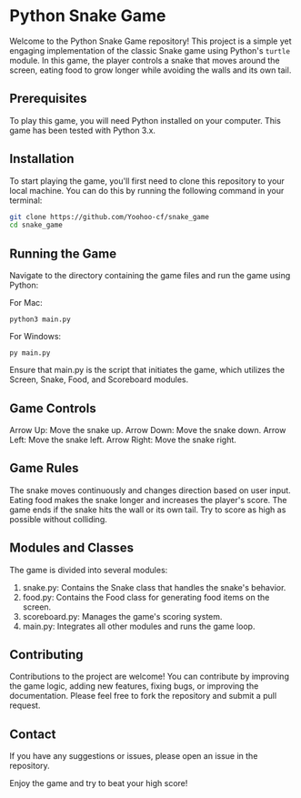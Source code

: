 # Python Snake Game

Welcome to the Python Snake Game repository! This project is a simple yet engaging implementation of the classic Snake game using Python's `turtle` module. In this game, the player controls a snake that moves around the screen, eating food to grow longer while avoiding the walls and its own tail.

## Prerequisites

To play this game, you will need Python installed on your computer. This game has been tested with Python 3.x. 

## Installation

To start playing the game, you'll first need to clone this repository to your local machine. You can do this by running the following command in your terminal:

```bash
git clone https://github.com/Yoohoo-cf/snake_game
cd snake_game
```

## Running the Game
Navigate to the directory containing the game files and run the game using Python:

For Mac:

```
python3 main.py
```
For Windows:
```
py main.py
```

Ensure that main.py is the script that initiates the game, which utilizes the Screen, Snake, Food, and Scoreboard modules.

## Game Controls
Arrow Up: Move the snake up.
Arrow Down: Move the snake down.
Arrow Left: Move the snake left.
Arrow Right: Move the snake right.

## Game Rules
The snake moves continuously and changes direction based on user input.
Eating food makes the snake longer and increases the player's score.
The game ends if the snake hits the wall or its own tail.
Try to score as high as possible without colliding.

## Modules and Classes
The game is divided into several modules:

1. snake.py: Contains the Snake class that handles the snake's behavior.
2. food.py: Contains the Food class for generating food items on the screen.
3. scoreboard.py: Manages the game's scoring system.
4. main.py: Integrates all other modules and runs the game loop.

## Contributing
Contributions to the project are welcome! You can contribute by improving the game logic, adding new features, fixing bugs, or improving the documentation. Please feel free to fork the repository and submit a pull request.

## Contact
If you have any suggestions or issues, please open an issue in the repository.

Enjoy the game and try to beat your high score!
